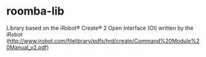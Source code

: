 # roomba-lib
Library based on the iRobot® Create® 2 Open Interface (OI) written by the iRobot (http://www.irobot.com/filelibrary/pdfs/hrd/create/Command%20Module%20Manual_v2.pdf)
